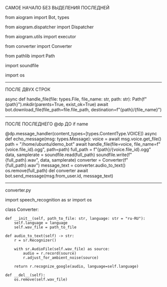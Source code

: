 САМОЕ НАЧАЛО БЕЗ ВЫДЕЛЕНИЯ ПОСЛЕДНЕЙ

from aiogram import Bot, types

from aiogram.dispatcher import Dispatcher

from aiogram.utils import executor

from converter import Converter

from pathlib import Path

import soundfile

import os  


-------------------------------------------------------------------------------------------
ПОСЛЕ ДВУХ СТРОК 

async def handle_file(file: types.File, file_name: str, path: str):
    Path(f"{path}").mkdir(parents=True, exist_ok=True)
    await bot.download_file(file_path=file.file_path, destination=f"{path}/{file_name}")
    
--------------------------------------------------------------------------------------------
ПОСЛЕ ПОСЛЕДНЕГО @dp ДО if name 


@dp.message_handler(content_types=[types.ContentType.VOICE])
async def echo_message(msg: types.Message):
    voice = await msg.voice.get_file()
    path = "/home/ubuntu/demo_bot"
    await handle_file(file=voice, file_name=f"{voice.file_id}.ogg", path=path)
    full_path = f"{path}/{voice.file_id}.ogg"
    data, samplerate = soundfile.read(full_path)
    soundfile.write(f"{full_path}.wav", data, samplerate)
    converter = Converter(f"{full_path}.wav")
    message_text = converter.audio_to_text()
    os.remove(full_path)
    del converter
    await bot.send_message(msg.from_user.id, message_text)
    
-------------------------------------------------------------------------
converter.py

import speech_recognition as sr
import os


class Converter:

    def __init__(self, path_to_file: str, language: str = "ru-RU"):
        self.language = language
        self.wav_file = path_to_file

    def audio_to_text(self) -> str:
        r = sr.Recognizer()

        with sr.AudioFile(self.wav_file) as source:
            audio = r.record(source)
            r.adjust_for_ambient_noise(source)

        return r.recognize_google(audio, language=self.language)

    def __del__(self):
        os.remove(self.wav_file)
